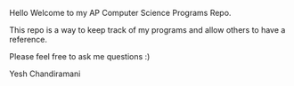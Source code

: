 Hello Welcome to my AP Computer Science Programs Repo.

This repo is a way to keep track of my programs and allow others to have a reference.

Please feel free to ask me questions :)

Yesh Chandiramani

